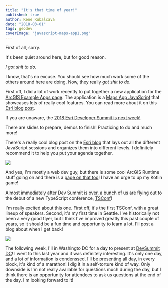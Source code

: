 ```yaml
---
title: "It's that time of year!"
published: true
author: Rene Rubalcava
date: "2018-03-01"
tags: geodev
coverImage: "javascript-maps-app1.png"
---
```


First of all, sorry.

It's been quiet around here, but for good reason.

_I got shit to do._

I know, that's no excuse. You should see how much work some of the others around here are doing. Now, they really _got shit to do._

First off, I did a lot of work recently to put together a new application for the [ArcGIS Example Apps page](https://developers.arcgis.com/example-apps/). The application is a [Maps App JavaScript](https://developers.arcgis.com/example-apps/maps-app-javascript/) that showcases lots of really cool features. You can read more about it on this [Esri blog post](https://blogs.esri.com/esri/arcgis/2018/02/26/maps-app-javascript/).

If you are unaware, the [2018 Esri Developer Summit is next week!](http://www.esri.com/events/devsummit/agenda)

There are slides to prepare, demos to finish! Practicing to do and much more!

There's a really cool blog post on the [Esri blog](https://blogs.esri.com/esri/arcgis/2018/02/21/web-development-session-guide-to-the-2018-developer-summit/) that lays out all the different JavaScript sessions and organizes them into different levels. I definitely recommend it to help you put your agenda together.

[![](images/Advanced_EsriDevSummit2018Blog-1024x577.png)](https://blogs.esri.com/esri/arcgis/2018/02/21/web-development-session-guide-to-the-2018-developer-summit/)

And yes, I'm mostly a web dev guy, but there is some cool ArcGIS Runtime stuff going on and there is a [page on that too](https://blogs.esri.com/esri/arcgis/2018/02/24/a-native-developers-guide-to-the-2018-developer-summit/)! I have an urge to up my Kotlin game!

Almost immediately after Dev Summit is over, a bunch of us are flying out to the debut of a new TypeScript conference, [TSConf](https://tsconf.io/)!

I'm really excited about this one. First off, it's the first TSConf, with a great lineup of speakers. Second, it's my first time in Seattle. I've historically not been a very good flyer, but I think I've improved greatly this past couple of years, so it should be a fun time and opportunity to learn a lot. I'll post a blog about when I get back!

[![](images/tsconf.jpg)](https://tsconf.io/)

The following week, I'll in Washingto DC for a day to present at [DevSummit DC](http://www.esri.com/events/devsummit-dc)! I went to this last year and it was definitely interesting. It's only one day, and a lot of information is condenssed. I'll be presenting all day, in every block, it's kind of a marathon! I dig it in a self-torture kind of way. Only downside is I'm not really available for questions much during the day, but I think there is an opportunity for attendees to ask us questions at the end of the day. I'm looking forward to it!
